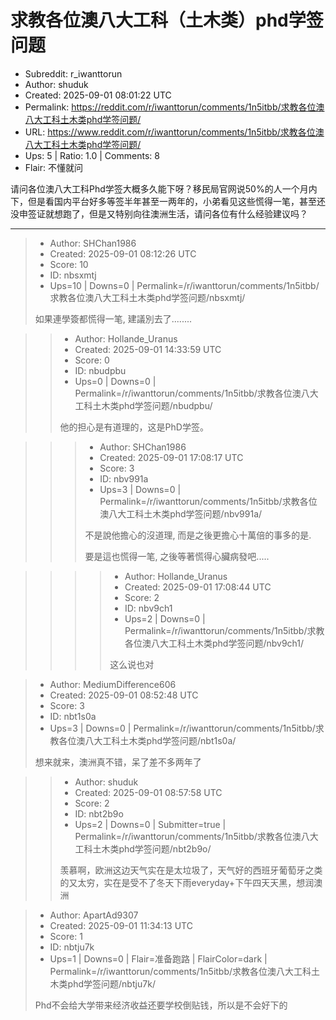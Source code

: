 # 求教各位澳八大工科（土木类）phd学签问题

- Subreddit: r_iwanttorun
- Author: shuduk
- Created: 2025-09-01 08:01:22 UTC
- Permalink: https://reddit.com/r/iwanttorun/comments/1n5itbb/求教各位澳八大工科土木类phd学签问题/
- URL: https://www.reddit.com/r/iwanttorun/comments/1n5itbb/求教各位澳八大工科土木类phd学签问题/
- Ups: 5 | Ratio: 1.0 | Comments: 8
- Flair: 不懂就问


请问各位澳八大工科Phd学签大概多久能下呀？移民局官网说50%的人一个月内下，但是看国内平台好多等签半年甚至一两年的，小弟看见这些慌得一笔，甚至还没申签证就想跑了，但是又特别向往澳洲生活，请问各位有什么经验建议吗？


---

> - Author: SHChan1986
> - Created: 2025-09-01 08:12:26 UTC
> - Score: 10
> - ID: nbsxmtj
> - Ups=10 | Downs=0 | Permalink=/r/iwanttorun/comments/1n5itbb/求教各位澳八大工科土木类phd学签问题/nbsxmtj/
>
> 如果連學簽都慌得一笔, 建議別去了........

>> - Author: Hollande_Uranus
>> - Created: 2025-09-01 14:33:59 UTC
>> - Score: 0
>> - ID: nbudpbu
>> - Ups=0 | Downs=0 | Permalink=/r/iwanttorun/comments/1n5itbb/求教各位澳八大工科土木类phd学签问题/nbudpbu/
>>
>> 他的担心是有道理的，这是PhD学签。

>>> - Author: SHChan1986
>>> - Created: 2025-09-01 17:08:17 UTC
>>> - Score: 3
>>> - ID: nbv991a
>>> - Ups=3 | Downs=0 | Permalink=/r/iwanttorun/comments/1n5itbb/求教各位澳八大工科土木类phd学签问题/nbv991a/
>>>
>>> 不是說他擔心的沒道理, 而是之後更擔心十萬倍的事多的是.
>>> 
>>> 要是這也慌得一笔, 之後等著慌得心臟病發吧.....

>>>> - Author: Hollande_Uranus
>>>> - Created: 2025-09-01 17:08:44 UTC
>>>> - Score: 2
>>>> - ID: nbv9ch1
>>>> - Ups=2 | Downs=0 | Permalink=/r/iwanttorun/comments/1n5itbb/求教各位澳八大工科土木类phd学签问题/nbv9ch1/
>>>>
>>>> 这么说也对

> - Author: MediumDifference606
> - Created: 2025-09-01 08:52:48 UTC
> - Score: 3
> - ID: nbt1s0a
> - Ups=3 | Downs=0 | Permalink=/r/iwanttorun/comments/1n5itbb/求教各位澳八大工科土木类phd学签问题/nbt1s0a/
>
> 想来就来，澳洲真不错，呆了差不多两年了

>> - Author: shuduk
>> - Created: 2025-09-01 08:57:58 UTC
>> - Score: 2
>> - ID: nbt2b9o
>> - Ups=2 | Downs=0 | Submitter=true | Permalink=/r/iwanttorun/comments/1n5itbb/求教各位澳八大工科土木类phd学签问题/nbt2b9o/
>>
>> 羡慕啊，欧洲这边天气实在是太垃圾了，天气好的西班牙葡萄牙之类的又太穷，实在是受不了冬天下雨everyday+下午四天天黑，想润澳洲

> - Author: ApartAd9307
> - Created: 2025-09-01 11:34:13 UTC
> - Score: 1
> - ID: nbtju7k
> - Ups=1 | Downs=0 | Flair=准备跑路 | FlairColor=dark | Permalink=/r/iwanttorun/comments/1n5itbb/求教各位澳八大工科土木类phd学签问题/nbtju7k/
>
> Phd不会给大学带来经济收益还要学校倒贴钱，所以是不会好下的
